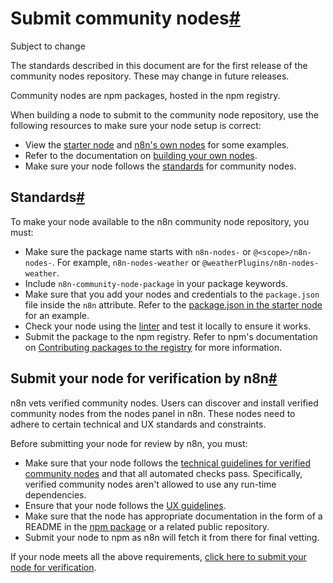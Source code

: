 [](https://github.com/n8n-io/n8n-docs/edit/main/docs/integrations/creating-nodes/deploy/submit-community-nodes.md "Edit this page")

# Submit community nodes[#](#submit-community-nodes "Permanent link")

Subject to change

The standards described in this document are for the first release of the community nodes repository. These may change in future releases.

Community nodes are npm packages, hosted in the npm registry.

When building a node to submit to the community node repository, use the following resources to make sure your node setup is correct:

*   View the [starter node](https://github.com/n8n-io/n8n-nodes-starter) and [n8n's own nodes](https://github.com/n8n-io/n8n/tree/master/packages/nodes-base/nodes) for some examples.
*   Refer to the documentation on [building your own nodes](../../overview/).
*   Make sure your node follows the [standards](#standards) for community nodes.

## Standards[#](#standards "Permanent link")

To make your node available to the n8n community node repository, you must:

*   Make sure the package name starts with `n8n-nodes-` or `@<scope>/n8n-nodes-`. For example, `n8n-nodes-weather` or `@weatherPlugins/n8n-nodes-weather`.
*   Include `n8n-community-node-package` in your package keywords.
*   Make sure that you add your nodes and credentials to the `package.json` file inside the `n8n` attribute. Refer to the [package.json in the starter node](https://github.com/n8n-io/n8n-nodes-starter/blob/master/package.json) for an example.
*   Check your node using the [linter](../../test/node-linter/) and test it locally to ensure it works.
*   Submit the package to the npm registry. Refer to npm's documentation on [Contributing packages to the registry](https://docs.npmjs.com/packages-and-modules/contributing-packages-to-the-registry) for more information.

## Submit your node for verification by n8n[#](#submit-your-node-for-verification-by-n8n "Permanent link")

n8n vets verified community nodes. Users can discover and install verified community nodes from the nodes panel in n8n. These nodes need to adhere to certain technical and UX standards and constraints.

Before submitting your node for review by n8n, you must:

*   Make sure that your node follows the [technical guidelines for verified community nodes](../../build/reference/verification-guidelines/) and that all automated checks pass. Specifically, verified community nodes aren't allowed to use any run-time dependencies.
*   Ensure that your node follows the [UX guidelines](../../build/reference/ux-guidelines/).
*   Make sure that the node has appropriate documentation in the form of a README in the [npm package](https://docs.npmjs.com/about-package-readme-files) or a related public repository.
*   Submit your node to npm as n8n will fetch it from there for final vetting.

If your node meets all the above requirements, [click here to submit your node for verification](https://internal.users.n8n.cloud/form/f0ff9304-f34a-420e-99da-6103a2f8ac5b).